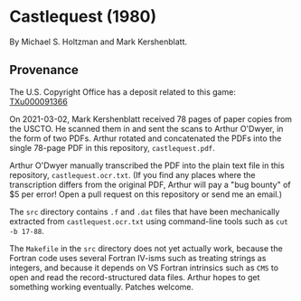 # Castlequest (1980)

By Michael S. Holtzman and Mark Kershenblatt.


## Provenance

The U.S. Copyright Office has a deposit related to this game:
[TXu000091366](https://cocatalog.loc.gov/cgi-bin/Pwebrecon.cgi?Search_Arg=TXu000091366&Search_Code=REGS&CNT=10&HIST=1)

On 2021-03-02, Mark Kershenblatt received 78 pages of paper copies
from the USCTO. He scanned them in and sent the scans to Arthur O'Dwyer,
in the form of two PDFs. Arthur rotated and concatenated the PDFs
into the single 78-page PDF in this repository, `castlequest.pdf`.

Arthur O'Dwyer manually transcribed the PDF into the plain text
file in this repository, `castlequest.ocr.txt`. (If you find any
places where the transcription differs from the original PDF,
Arthur will pay a "bug bounty" of $5 per error! Open a pull request
on this repository or send me an email.)

The `src` directory contains `.f` and `.dat` files that have
been mechanically extracted from `castlequest.ocr.txt` using
command-line tools such as `cut -b 17-88`.

The `Makefile` in the `src` directory does not yet actually work,
because the Fortran code uses several Fortran IV-isms such as
treating strings as integers, and because it depends on VS Fortran
intrinsics such as `CMS` to open and read the record-structured
data files. Arthur hopes to get something working eventually.
Patches welcome.
